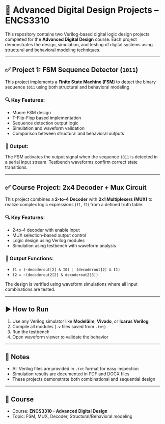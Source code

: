 # 🔧 Advanced Digital Design Projects – ENCS3310

This repository contains two Verilog-based digital logic design projects completed for the **Advanced Digital Design** course. Each project demonstrates the design, simulation, and testing of digital systems using structural and behavioral modeling techniques.




---

## ✅ Project 1: FSM Sequence Detector (`1011`)

This project implements a **Finite State Machine (FSM)** to detect the binary sequence `1011` using both structural and behavioral modeling.

### 🔍 Key Features:
- Moore FSM design
- T-Flip-Flop based implementation
- Sequence detection output logic
- Simulation and waveform validation
- Comparison between structural and behavioral outputs

### 📌 Output:
The FSM activates the output signal when the sequence `1011` is detected in a serial input stream. Testbench waveforms confirm correct state transitions.

---

## ✅ Course Project: 2x4 Decoder + Mux Circuit

This project combines a **2-to-4 Decoder** with **2x1 Multiplexers (MUX)** to realize complex logic expressions (`f1`, `f2`) from a defined truth table.

### 🔍 Key Features:
- 2-to-4 decoder with enable input
- MUX selection-based output control
- Logic design using Verilog modules
- Simulation using testbench with waveform analysis

### 📌 Output Functions:
- `f1 = (~decoderout[2] & I0) | (decoderout[2] & I1)`
- `f2 = ~(decoderout2[2] & decoderout2[3])`

The design is verified using waveform simulations where all input combinations are tested.

---

## ▶️ How to Run

1. Use any Verilog simulator like **ModelSim**, **Vivado**, or **Icarus Verilog**
2. Compile all modules (`.v` files saved from `.txt`)
3. Run the testbench
4. Open waveform viewer to validate the behavior

---

## 📎 Notes

- All Verilog files are provided in `.txt` format for easy inspection
- Simulation results are documented in PDF and DOCX files
- These projects demonstrate both combinational and sequential design

---

## 📘 Course

- Course: **ENCS3310 – Advanced Digital Design**
- Topic: FSM, MUX, Decoder, Structural/Behavioral modeling
